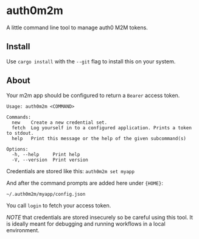 # auth0m2m

A little command line tool to manage auth0 M2M tokens.

## Install 

Use `cargo install` with the `--git` flag to install this on your system.


## About 

Your m2m app should be configured to return a `Bearer` access token. 

```
Usage: auth0m2m <COMMAND>

Commands:
  new    Create a new credential set.
  fetch  Log yourself in to a configured application. Prints a token to stdout.
  help   Print this message or the help of the given subcommand(s)

Options:
  -h, --help     Print help
  -V, --version  Print version
```

Credentials are stored like this: 
`auth0m2m set myapp`

And after the command prompts are added here under `{HOME}`:
``` 
~/.auth0m2m/myapp/config.json
```

You call `login` to fetch your access token.

_NOTE_ that credentials are stored insecurely so be careful using this tool. It is ideally meant for debugging and running workflows in a local environment. 



